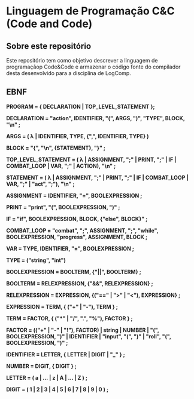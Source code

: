 # Linguagem de Programação C&C (Code and Code)

## Sobre este repositório

Este repositório tem como objetivo descrever a linguagem de programaçãop Code&Code e armazenar o código fonte do compilador desta desenvolvido para a disciplina de LogComp.

## EBNF

**PROGRAM = { DECLARATION | TOP_LEVEL_STATEMENT };**

**DECLARATION = "action", IDENTIFIER, "(", ARGS, ")", "TYPE", BLOCK, "\n" ;**

**ARGS = ( λ | IDENTIFIER, TYPE, {",", IDENTIFIER, TYPE} )**

**BLOCK = "{", "\n", {STATEMENT}, "}" ;**

**TOP_LEVEL_STATEMENT = ( λ | ASSIGNMENT, ";" | PRINT, ";" | IF | COMBAT_LOOP | VAR, ";" | ACTION), "\n" ;**

**STATEMENT = ( λ | ASSIGNMENT, ";" | PRINT, ";" | IF | COMBAT_LOOP | VAR, ";" | "act", ";"), "\n" ;**

**ASSIGNMENT = IDENTIFIER, "=", BOOLEXPRESSION ;**

**PRINT = "print", "(", BOOLEXPRESSION, ")" ;**

**IF = "if", BOOLEXPRESSION, BLOCK, {"else", BLOCK}" ;**

**COMBAT_LOOP = "combat", ";", ASSIGNMENT, ";", "while", BOOLEXPRESSION, "progress", ASSIGNMENT, BLOCK ;**

**VAR = TYPE, IDENTIFIER, "=", BOOLEXPRESSION ;**

**TYPE = ("string", "int")**

**BOOLEXPRESSION = BOOLTERM, {"||", BOOLTERM} ;**

**BOOLTERM = RELEXPRESSION, {"&&", RELEXPRESSION} ;**

**RELEXPRESSION = EXPRESSION, {("==" | ">" | "<"), EXPRESSION} ;**

**EXPRESSION = TERM, { ("+" | "-"), TERM } ;**

**TERM = FACTOR, { ("*" | "/", ".", "%"), FACTOR } ;**

**FACTOR = (("+" | "-" | "!"), FACTOR) | string | NUMBER | "(", BOOLEXPRESSION, ")" | IDENTIFIER | "input", "(", ")" | "roll", "(", BOOLEXPRESSION, ")" ;**

**IDENTIFIER = LETTER, { LETTER | DIGIT | "_" } ;**

**NUMBER = DIGIT, { DIGIT } ;**

**LETTER = ( a | ... | z | A | ... | Z ) ;**

**DIGIT = ( 1 | 2 | 3 | 4 | 5 | 6 | 7 | 8 | 9 | 0 ) ;**